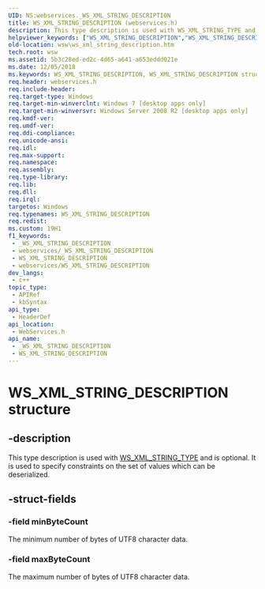 ```yaml
---
UID: NS:webservices._WS_XML_STRING_DESCRIPTION
title: WS_XML_STRING_DESCRIPTION (webservices.h)
description: This type description is used with WS_XML_STRING_TYPE and is optional. It is used to specify constraints on the set of values which can be deserialized.
helpviewer_keywords: ["WS_XML_STRING_DESCRIPTION","WS_XML_STRING_DESCRIPTION structure [Web Services for Windows]","webservices/WS_XML_STRING_DESCRIPTION","wsw.ws_xml_string_description"]
old-location: wsw\ws_xml_string_description.htm
tech.root: wsw
ms.assetid: 5b3c28ed-ed2c-4d65-a641-a653eddd021e
ms.date: 12/05/2018
ms.keywords: WS_XML_STRING_DESCRIPTION, WS_XML_STRING_DESCRIPTION structure [Web Services for Windows], webservices/WS_XML_STRING_DESCRIPTION, wsw.ws_xml_string_description
req.header: webservices.h
req.include-header: 
req.target-type: Windows
req.target-min-winverclnt: Windows 7 [desktop apps only]
req.target-min-winversvr: Windows Server 2008 R2 [desktop apps only]
req.kmdf-ver: 
req.umdf-ver: 
req.ddi-compliance: 
req.unicode-ansi: 
req.idl: 
req.max-support: 
req.namespace: 
req.assembly: 
req.type-library: 
req.lib: 
req.dll: 
req.irql: 
targetos: Windows
req.typenames: WS_XML_STRING_DESCRIPTION
req.redist: 
ms.custom: 19H1
f1_keywords:
 - _WS_XML_STRING_DESCRIPTION
 - webservices/_WS_XML_STRING_DESCRIPTION
 - WS_XML_STRING_DESCRIPTION
 - webservices/WS_XML_STRING_DESCRIPTION
dev_langs:
 - c++
topic_type:
 - APIRef
 - kbSyntax
api_type:
 - HeaderDef
api_location:
 - WebServices.h
api_name:
 - _WS_XML_STRING_DESCRIPTION
 - WS_XML_STRING_DESCRIPTION
---
```


# WS_XML_STRING_DESCRIPTION structure


## -description

This type description is used with <a href="/windows/desktop/api/webservices/ne-webservices-ws_type">WS_XML_STRING_TYPE</a> and is optional.
                It is used to specify constraints on the set of values
                which can be deserialized.

## -struct-fields

### -field minByteCount

The minimum number of bytes of UTF8 character data.

### -field maxByteCount

The maximum number of bytes of UTF8 character data.

